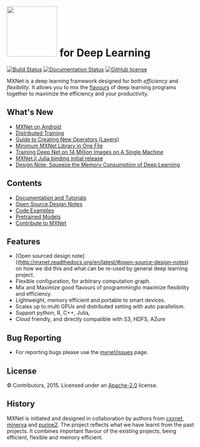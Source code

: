 <img src=https://raw.githubusercontent.com/dmlc/dmlc.github.io/master/img/logo-m/mxnet2.png width=135/> for Deep Learning
=====

[![Build Status](https://travis-ci.org/dmlc/mxnet.svg?branch=master)](https://travis-ci.org/dmlc/mxnet)
[![Documentation Status](https://readthedocs.org/projects/mxnet/badge/?version=latest)](http://mxnet.readthedocs.org/en/latest/)
[![GitHub license](http://dmlc.github.io/img/apache2.svg)](./LICENSE)

MXNet is a deep learning framework designed for both *efficiency* and *flexibility*.
It allows you to mix the [flavours](http://mxnet.readthedocs.org/en/latest/program_model.html) of
deep learning programs together to maximize the efficiency and your productivity.


What's New
----------
* [MXNet on Android](https://mxnet.readthedocs.org/en/latest/tutorial/smart_device.html)
* [Distributed Training](https://mxnet.readthedocs.org/en/latest/distributed_training.html)
* [Guide to Creating New Operators (Layers)](https://mxnet.readthedocs.org/en/latest/tutorial/new_op_howto.html)
* [Minimum MXNet Library in One File](amalgamation)
* [Training Deep Net on 14 Million Images on A Single Machine](https://mxnet.readthedocs.org/en/latest/tutorial/imagenet_full.html)
* [MXNet.jl Julia binding initial release](https://github.com/dmlc/MXNet.jl)
* [Design Note: Squeeze the Memory Consumption of Deep Learning](http://mxnet.readthedocs.org/en/latest/developer-guide/note_memory.html)


Contents
--------
* [Documentation and Tutorials](http://mxnet.readthedocs.org/en/latest/)
* [Open Source Design Notes](http://mxnet.readthedocs.org/en/latest/#open-source-design-notes)
* [Code Examples](example)
* [Pretrained Models](https://github.com/dmlc/mxnet-model-gallery)
* [Contribute to MXNet](http://mxnet.readthedocs.org/en/latest/contribute.html)

Features
--------
* [Open sourced design note]((http://mxnet.readthedocs.org/en/latest/#open-source-design-notes) on how we did this and what can be re-used by general deep learning project.
* Flexible configuration, for arbitrary computation graph.
* Mix and Maximize good flavours of programmingto maximize flexibility and efficiency.
* Lightweight, memory efficient and portable to smart devices.
* Scales up to multi GPUs and distributed setting with auto parallelism.
* Support python, R, C++, Julia,
* Cloud friendly, and directly compatible with S3, HDFS, AZure

Bug Reporting
-------------
* For reporting bugs please use the [mxnet/issues](https://github.com/dmlc/mxnet/issues) page.

License
-------
© Contributors, 2015. Licensed under an [Apache-2.0](https://github.com/dmlc/mxnet/blob/master/LICENSE) license.

History
-------
MXNet is initiated and designed in collaboration by authors from [cxxnet](https://github.com/dmlc/cxxnet), [minerva](https://github.com/dmlc/minerva) and [purine2](https://github.com/purine/purine2). The project reflects what we have learnt from the past projects. It combines important flavour of the existing projects, being efficient, flexible and memory efficient.
